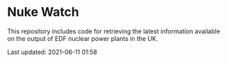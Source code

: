 # Nuke Watch

This repository includes code for retrieving the latest information available on the output of EDF nuclear power plants in the UK.

Last updated: 2021-06-11 01:58